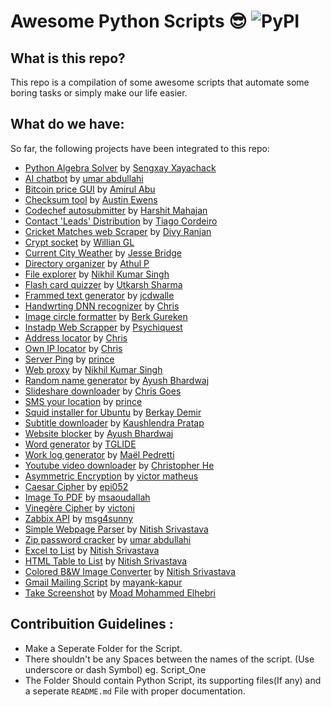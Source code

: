 # Awesome Python Scripts :sunglasses: <img alt="PyPI" src="https://warehouse-camo.cmh1.psfhosted.org/18509a25dde64f893bd96f21682bd6211c3d4e80/68747470733a2f2f696d672e736869656c64732e696f2f707970692f707976657273696f6e732f64796e61636f6e662e737667">

## What is this repo?
This repo is a compilation of some awesome scripts that automate some boring tasks or simply make our life easier.

## What do we have:

So far, the following projects have been integrated to this repo:

- [Python Algebra Solver](https://github.com/hastagAB/Awesome-Python-Scripts/tree/master/Algebra-Solver) by [Sengxay Xayachack](https://github.com/frankxayachack)
- [AI chatbot](https://github.com/hastagAB/Awesome-Python-Scripts/tree/master/Artificial-intelligence_bot) by [umar abdullahi](https://github.com/umarbrowser)
- [Bitcoin price GUI](https://github.com/hastagAB/Awesome-Python-Scripts/tree/master/Bitcoin-Price-GUI) by [Amirul Abu](https://github.com/amirulabu)
- [Checksum tool](https://github.com/hastagAB/Awesome-Python-Scripts/tree/master/Checksum) by [Austin Ewens](https://github.com/aewens)
- [Codechef autosubmitter](https://github.com/hastagAB/Awesome-Python-Scripts/tree/master/Codechef-Code-Submitter) by [Harshit Mahajan](https://github.com/hmahajan99)
- [Contact 'Leads' Distribution](https://github.com/hastagAB/Awesome-Python-Scripts/tree/master/Contact-Distribution) by [Tiago Cordeiro](https://github.com/tiagocordeiro)
- [Cricket Matches web Scraper](https://github.com/hastagAB/Awesome-Python-Scripts/tree/master/CricBuzz_Score_Update) by [Divy Ranjan](https://github.com/divyranjan17)
- [Crypt socket](https://github.com/hastagAB/Awesome-Python-Scripts/tree/master/Crypt_Socket) by [Willian GL](https://github.com/williangl)
- [Current City Weather](https://github.com/hastagAB/Awesome-Python-Scripts/tree/master/Current_City_Weather) by [Jesse Bridge](https://github.com/jessebridge)
- [Directory organizer](https://github.com/hastagAB/Awesome-Python-Scripts/tree/master/Directory-organizer) by [Athul P](https://github.com/athulpn)
- [File explorer](https://github.com/hastagAB/Awesome-Python-Scripts/tree/master/File-Explorer-Dialog-Box) by [Nikhil Kumar Singh](https://github.com/nikhilkumarsingh)
- [Flash card quizzer](https://github.com/hastagAB/Awesome-Python-Scripts/tree/master/Flash-card-Challenge) by [Utkarsh Sharma](https://github.com/Utkarsh1308)
- [Frammed text generator](https://github.com/hastagAB/Awesome-Python-Scripts/tree/master/FramedText) by [jcdwalle](https://github.com/jcdwalle)
- [Handwrting DNN recognizer](https://github.com/hastagAB/Awesome-Python-Scripts/tree/master/Handwriting_Recognizer) by [Chris]()
- [Image circle formatter](https://github.com/hastagAB/Awesome-Python-Scripts/tree/master/Image-Circulator) by [Berk Gureken](https://github.com/bureken)
- [Instadp Web Scrapper](https://github.com/hastagAB/Awesome-Python-Scripts/tree/master/InstadpShower) by [Psychiquest](https://github.com/psychiquest)
- [Address locator](https://github.com/hastagAB/Awesome-Python-Scripts/tree/master/Location_Of_Adress) by [Chris]()
- [Own IP locator](https://github.com/hastagAB/Awesome-Python-Scripts/tree/master/Location_Of_Own_IP_Adress) by [Chris]()
- [Server Ping](https://github.com/hastagAB/Awesome-Python-Scripts/tree/master/Ping_Server) by [prince]()
- [Web proxy](https://github.com/hastagAB/Awesome-Python-Scripts/tree/master/Proxy-Request) by [Nikhil Kumar Singh](https://github.com/nikhilkumarsingh)
- [Random name generator](https://github.com/hastagAB/Awesome-Python-Scripts/tree/master/Random_Names_Generator) by [Ayush Bhardwaj](https://github.com/hastagAB)
- [Slideshare downloader](https://github.com/hastagAB/Awesome-Python-Scripts/tree/master/Slideshare-Downloader) by [Chris Goes](https://github.com/GhostofGoes)
- [SMS your location](https://github.com/hastagAB/Awesome-Python-Scripts/tree/master/SmsYourLocation) by [prince]()
- [Squid installer for Ubuntu](https://github.com/hastagAB/Awesome-Python-Scripts/tree/master/Squid-Proxy-Installer-for-Ubuntu16) by [Berkay Demir]()
- [Subtitle downloader](https://github.com/hastagAB/Awesome-Python-Scripts/tree/master/Subtitle-downloader) by [Kaushlendra Pratap](https://github.com/kaushl1998)
- [Website blocker](https://github.com/hastagAB/Awesome-Python-Scripts/tree/master/Website-Blocker) by [Ayush Bhardwaj](https://github.com/hastagAB)
- [Word generator](https://github.com/hastagAB/Awesome-Python-Scripts/tree/master/Word-generator) by [TGLIDE](https://github.com/TGlide)
- [Work log generator](https://github.com/hastagAB/Awesome-Python-Scripts/tree/master/Work_Log_Generator) by [Maël Pedretti](https://github.com/73VW)
- [Youtube video downloader](https://github.com/hastagAB/Awesome-Python-Scripts/tree/master/Youtube_Video_Downloader) by [Christopher He](https://github.com/hecris)
- [Asymmetric Encryption](https://github.com/hastagAB/Awesome-Python-Scripts/tree/master/asymmetric_cryptography) by [victor matheus](https://github.com/victormatheusc)
- [Caesar Cipher](https://github.com/hastagAB/Awesome-Python-Scripts/tree/master/caeser_cipher) by [epi052](https://github.com/epi052)
- [Image To PDF](https://github.com/hastagAB/Awesome-Python-Scripts/tree/master/images2pdf) by [msaoudallah](https://github.com/msaoudallah)
- [Vinegère Cipher](https://github.com/hastagAB/Awesome-Python-Scripts/tree/master/vigenere_cipher) by [victoni](https://github.com/victoni)
- [Zabbix API](https://github.com/hastagAB/Awesome-Python-Scripts/tree/master/zabbix_api) by [msg4sunny](https://github.com/msg4sunny)
- [Simple Webpage Parser](https://github.com/hastagAB/Awesome-Python-Scripts/tree/master/SimpleWebpageParser) by [Nitish Srivastava](https://github.com/nitish-iiitd)
- [Zip password cracker](https://github.com/hastagAB/Awesome-Python-Scripts/tree/master/zip_password_cracker) by [umar abdullahi](https://github.com/umarbrowser)
- [Excel to List](https://github.com/hastagAB/Awesome-Python-Scripts/tree/master/Excel_to_ListofList) by [Nitish Srivastava](https://github.com/nitish-iiitd)
- [HTML Table to List](https://github.com/hastagAB/Awesome-Python-Scripts/tree/master/HTML_Table_to_List) by [Nitish Srivastava](https://github.com/nitish-iiitd)
- [Colored B&W Image Converter](https://github.com/hastagAB/Awesome-Python-Scripts/tree/master/Color_to_BW_Converter) by [Nitish Srivastava](https://github.com/nitish-iiitd)
- [Gmail Mailing Script](https://github.com/hastagAB/Awesome-Python-Scripts/tree/master/mailing) by [mayank-kapur](https://github.com/kapurm17)
- [Take Screenshot](https://github.com/hastagAB/Awesome-Python-Scripts/tree/master/Take_screenshot) by [Moad Mohammed Elhebri](https://github.com/moadmmh)

## Contribuition Guidelines :
- Make a Seperate Folder for the Script.
- There shouldn't be any Spaces between the names of the script. (Use underscore or dash Symbol) eg. Script_One
- The Folder Should contain Python Script, its supporting files(If any) and a seperate `README.md` File with proper documentation.

